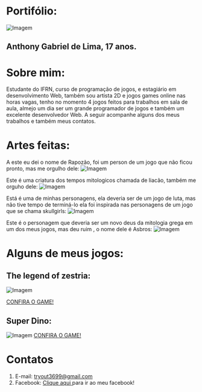 # Portifólio:
 ![Imagem](minhafoto.jpg)
## Anthony Gabriel de Lima, 17 anos.

# Sobre mim:
 Estudante do IFRN, curso de programação de jogos, e estagiário em desenvolvimento Web, também sou artista 2D
 e jogos games online nas horas vagas, tenho no momento 4 jogos feitos para trabalhos em sala de aula, almejo
 um dia ser um grande programador de jogos e também um excelente desenvolvedor Web. A seguir acompanhe alguns dos
 meus trabalhos e também meus contatos.

# Artes feitas:
A este eu dei o nome de Rapozão, foi um person de um jogo que não ficou pronto, mas me orgulho dele:
![Imagem](Correndo-save-1.gif)

Este é uma criatura dos tempos mitologicos chamada de liacão, também me orguho dele:
![Imagem](Liacaoo-andando.gif)

Está é uma de minhas personagens, ela deveria ser de um jogo de luta, mas não tive tempo de terminá-lo
ela foi inspirada nas personagens de um jogo que se chama skullgirls:
![Imagem](AGRVAI.gif)

Este é o personagem que deveria ser um novo deus da mitologia grega em um dos meus jogos, mas deu ruim , o nome dele é Asbros:
![Imagem](AGRFOI.png)


# Alguns de meus jogos: 
## The legend of zestria:
![Imagem](The-Legend-Of-Zestria.png)

<a href = "https://gabfelix.github.io/The%20legend%20of%20zestria%202.0/" target = "_blank">  CONFIRA O GAME!  </a> 
## Super Dino:
![Imagem](Super-dino.png)
<a href = "https://lemuelmarques.github.io/SUPERDINO/" target = "_blank">  CONFIRA O GAME!  </a>
 <!-- 1. Adicionar um Link (url):
  [Clique aqui](https://pbs.twimg.com/profile_images/505770595422699521/n8bFETLR.jpeg)-->
  
 <!-- 2.Adicionar uma imagem da internet:
  ![Clique aqui](https://http2.mlstatic.com/caneca-porcelana-geek-simpsons-hommer-D_NQ_NP_646731-MLB26105730119_102017-F.jpg)-->
  
  <!--3. Adicionar uma imagem do computador (arquivo):
  ![Imagem](soul-eater-1.jpg)-->
 
  <!--4.Adicionar um link que seja a imagem:
  [![Imagem1](813479_1.jpg)](http://Twitter.com)-->
  
  <!--5.Adicionar um link que seja a imagem e que abra em uma nova guia:
  <a href = "http://google.com" target  = "_blank" > ![Imagem](soul-eater-1.jpg) </a> -->
  
  # Contatos

1. E-mail: tryout3699@gmail.com
2. Facebook:
<a href = "https://www.facebook.com/anthony.gabriel.1272" target = "_blank">  Clique aqui  </a> para ir ao meu facebook!



